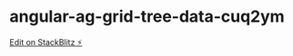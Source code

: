 # angular-ag-grid-tree-data-cuq2ym

[Edit on StackBlitz ⚡️](https://stackblitz.com/edit/angular-ag-grid-tree-data-cuq2ym)